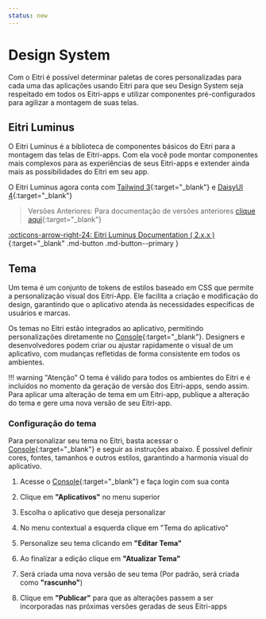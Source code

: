 ```yaml
---
status: new
---
```


# Design System

Com o Eitri é possível determinar paletas de cores personalizadas para cada uma das aplicações usando Eitri para que seu Design System seja respeitado em todos os Eitri-apps e utilizar componentes pré-configurados para agilizar a montagem de suas telas.

## Eitri Luminus

O Eitri Luminus é a biblioteca de componentes básicos do Eitri para a montagem das telas de Eitri-apps. Com ela você pode montar componentes mais complexos para as experiências de seus Eitri-apps e extender ainda mais as possibilidades do Eitri em seu app.

O Eitri Luminus agora conta com [Tailwind 3](https://v3.tailwindcss.com/){:target="_blank"} e [DaisyUI 4](https://v4.daisyui.com/){:target="_blank"}

> Versões Anteriores: Para documentação de versões anteriores [clique aqui](https://cdn.83io.com.br/library/luminus-ui/doc/latest/){:target="_blank"}

[:octicons-arrow-right-24: Eitri Luminus Documentation ( 2.x.x )](https://cdn.83io.com.br/library/luminus-ui/doc/2.3.6/){:target="_blank" .md-button .md-button--primary }

## Tema

Um tema é um conjunto de tokens de estilos baseado em CSS que permite a personalização visual dos Eitri-App. Ele facilita a criação e modificação do design, garantindo que o aplicativo atenda às necessidades específicas de usuários e marcas.

Os temas no Eitri estão integrados ao aplicativo, permitindo personalizações diretamente no [Console](https://console.eitri.tech/){:target="_blank"}. Designers e desenvolvedores podem criar ou ajustar rapidamente o visual de um aplicativo, com mudanças refletidas de forma consistente em todos os ambientes.


!!! warning "Atenção"
    O tema é válido para todos os ambientes do Eitri e é incluídos no momento da geração de versão dos Eitri-apps, sendo assim. Para aplicar uma alteração de tema em um Eitri-app, publique a alteração do tema e gere uma nova versão de seu Eitri-app.


### Configuração do tema
Para personalizar seu tema no Eitri, basta acessar o [Console](https://console.eitri.tech/){:target="_blank"} e seguir as instruções abaixo. É possível definir cores, fontes, tamanhos e outros estilos, garantindo a harmonia visual do aplicativo.

1. Acesse o [Console](https://console.eitri.tech/){:target="_blank"} e faça login com sua conta

2. Clique em **"Aplicativos"** no menu superior

3. Escolha o aplicativo que deseja personalizar

4. No menu contextual a esquerda clique em "Tema do aplicativo"

5. Personalize seu tema clicando em **"Editar Tema"**

6. Ao finalizar a edição clique em **"Atualizar Tema"**

7. Será criada uma nova versão de seu tema (Por padrão, será criada como **"rascunho"**)

8. Clique em **"Publicar"** para que as alterações passem a ser incorporadas nas próximas versões geradas de seus Eitri-apps